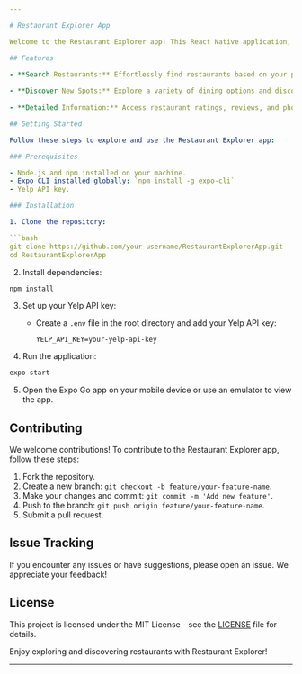 ```yaml
---

# Restaurant Explorer App

Welcome to the Restaurant Explorer app! This React Native application, built with Expo, allows you to seamlessly search for your favorite restaurants, discover new dining spots, and access valuable information such as ratings, reviews, and photos.

## Features

- **Search Restaurants:** Effortlessly find restaurants based on your preferences.
  
- **Discover New Spots:** Explore a variety of dining options and discover hidden gems.
  
- **Detailed Information:** Access restaurant ratings, reviews, and photos to make informed choices.

## Getting Started

Follow these steps to explore and use the Restaurant Explorer app:

### Prerequisites

- Node.js and npm installed on your machine.
- Expo CLI installed globally: `npm install -g expo-cli`
- Yelp API key.

### Installation

1. Clone the repository:

```bash
git clone https://github.com/your-username/RestaurantExplorerApp.git
cd RestaurantExplorerApp
```

2. Install dependencies:

```bash
npm install
```

3. Set up your Yelp API key:
   - Create a `.env` file in the root directory and add your Yelp API key:

     ```env
     YELP_API_KEY=your-yelp-api-key
     ```

4. Run the application:

```bash
expo start
```

5. Open the Expo Go app on your mobile device or use an emulator to view the app.

## Contributing

We welcome contributions! To contribute to the Restaurant Explorer app, follow these steps:

1. Fork the repository.
2. Create a new branch: `git checkout -b feature/your-feature-name`.
3. Make your changes and commit: `git commit -m 'Add new feature'`.
4. Push to the branch: `git push origin feature/your-feature-name`.
5. Submit a pull request.

## Issue Tracking

If you encounter any issues or have suggestions, please open an issue. We appreciate your feedback!

## License

This project is licensed under the MIT License - see the [LICENSE](LICENSE) file for details.

Enjoy exploring and discovering restaurants with Restaurant Explorer!

---
```

